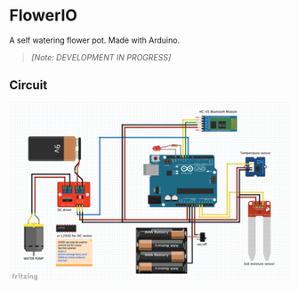 # FlowerIO
A self watering flower pot. Made with Arduino.

> _[Note: DEVELOPMENT IN PROGRESS]_

## Circuit

![Alt text][fritzing_circuit]

[fritzing_circuit]: https://github.com/dimitar-zabaznoski/FlowerIO/blob/master/fritzing/scheme_v.0.1.png "Circuit"
